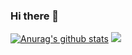 ### Hi there 👋
[![Anurag's github stats](https://github-readme-stats.vercel.app/api?username=longforus&show_icons=true&theme=radical)](https://github.com/anuraghazra/github-readme-stats)     <a href="https://github.com/anuraghazra/github-readme-stats">
  <img align="right|bottom" src="https://github-readme-stats.vercel.app/api/top-langs/?username=longforus&hide=C%2B%2B,HTML&theme=radical&layout=compact" />
</a>
<!--
**longforus/longforus** is a ✨ _special_ ✨ repository because its `README.md` (this file) appears on your GitHub profile.

Here are some ideas to get you started:

- 🔭 I’m currently working on ...
- 🌱 I’m currently learning ...
- 👯 I’m looking to collaborate on ...
- 🤔 I’m looking for help with ...
- 💬 Ask me about ...
- 📫 How to reach me: ...
- 😄 Pronouns: ...
- ⚡ Fun fact: ...
-->
